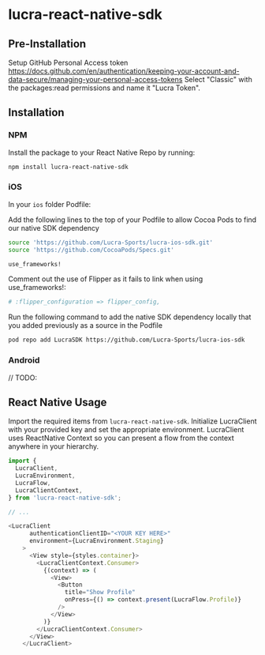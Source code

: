 # lucra-react-native-sdk

## Pre-Installation

Setup GitHub Personal Access token
https://docs.github.com/en/authentication/keeping-your-account-and-data-secure/managing-your-personal-access-tokens 
Select "Classic" with the packages:read permissions and name it "Lucra Token".

## Installation

### NPM

Install the package to your React Native Repo by running:
```sh
npm install lucra-react-native-sdk
```

### iOS

In your `ios` folder Podfile:

Add the following lines to the top of your Podfile to allow Cocoa Pods to find our native SDK dependency
```sh
source 'https://github.com/Lucra-Sports/lucra-ios-sdk.git'
source 'https://github.com/CocoaPods/Specs.git'

use_frameworks!
```

Comment out the use of Flipper as it fails to link when using use_frameworks!:
```sh
# :flipper_configuration => flipper_config,
```

Run the following command to add the native SDK dependency locally that you added previously as a source in the Podfile
```sh
pod repo add LucraSDK https://github.com/Lucra-Sports/lucra-ios-sdk
```

### Android
// TODO:

## React Native Usage

Import the required items from `lucra-react-native-sdk`. 
Initialize LucraClient with your provided key and set the appropriate environment.
LucraClient uses ReactNative Context so you can present a flow from the context anywhere in your hierarchy. 

```js
import {
  LucraClient,
  LucraEnvironment,
  LucraFlow,
  LucraClientContext,
} from 'lucra-react-native-sdk';

// ...

<LucraClient
      authenticationClientID="<YOUR KEY HERE>"
      environment={LucraEnvironment.Staging}
    >
      <View style={styles.container}>
        <LucraClientContext.Consumer>
          {(context) => (
            <View>
              <Button
                title="Show Profile"
                onPress={() => context.present(LucraFlow.Profile)}
              />
            </View>
          )}
        </LucraClientContext.Consumer>
      </View>
    </LucraClient>

```